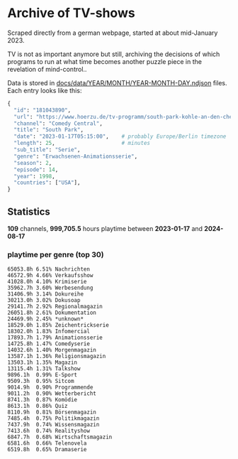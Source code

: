# Archive of TV-shows

Scraped directly from a german webpage, started at about mid-January 2023.

TV is not as important anymore but still, archiving the decisions of which programs to run at what time
becomes another puzzle piece in the revelation of mind-control.. 

Data is stored in [docs/data/YEAR/MONTH/YEAR-MONTH-DAY.ndjson](docs/data/) files. 
Each entry looks like this:

```python
{
  "id": "181043890", 
  "url": "https://www.hoerzu.de/tv-programm/south-park-kohle-an-den-chefkoch/bid_181043890/", 
  "channel": "Comedy Central", 
  "title": "South Park", 
  "date": "2023-01-17T05:15:00",    # probably Europe/Berlin timezone 
  "length": 25,                     # minutes 
  "sub_title": "Serie", 
  "genre": "Erwachsenen-Animationsserie", 
  "season": 2, 
  "episode": 14, 
  "year": 1998, 
  "countries": ["USA"],
}
```

## Statistics

**109** channels, **999,705.5** hours playtime between **2023-01-17** and **2024-08-17**


### playtime per genre (top 30)

    65053.8h 6.51% Nachrichten
    46572.9h 4.66% Verkaufsshow
    41028.0h 4.10% Krimiserie
    35962.7h 3.60% Werbesendung
    31406.9h 3.14% Dokureihe
    30213.0h 3.02% Dokusoap
    29141.7h 2.92% Regionalmagazin
    26051.8h 2.61% Dokumentation
    24469.9h 2.45% *unknown*
    18529.0h 1.85% Zeichentrickserie
    18302.0h 1.83% Infomercial
    17893.7h 1.79% Animationsserie
    14725.8h 1.47% Comedyserie
    14032.6h 1.40% Morgenmagazin
    13587.1h 1.36% Religionsmagazin
    13503.1h 1.35% Magazin
    13115.4h 1.31% Talkshow
    9896.1h  0.99% E-Sport
    9509.3h  0.95% Sitcom
    9014.9h  0.90% Programmende
    9011.2h  0.90% Wetterbericht
    8741.3h  0.87% Komödie
    8613.1h  0.86% Quiz
    8110.9h  0.81% Börsenmagazin
    7485.4h  0.75% Politikmagazin
    7437.9h  0.74% Wissensmagazin
    7413.6h  0.74% Realityshow
    6847.7h  0.68% Wirtschaftsmagazin
    6581.6h  0.66% Telenovela
    6519.8h  0.65% Dramaserie
